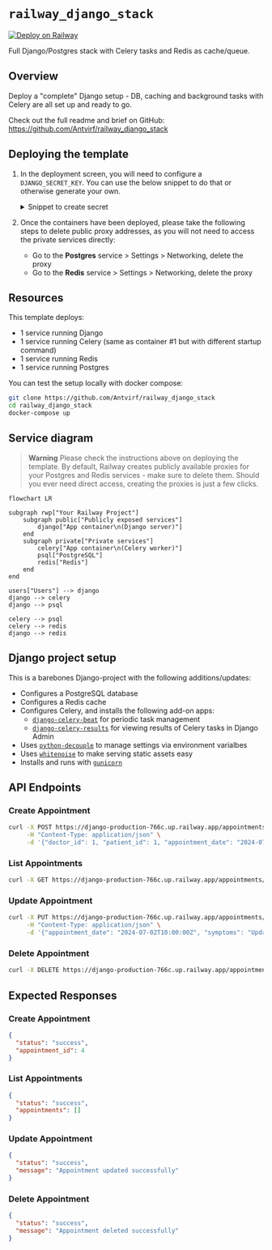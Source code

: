 # `railway_django_stack`

[![Deploy on Railway](https://railway.app/button.svg)](https://railway.app/template/NBR_V3?referralCode=6rOei9)

Full Django/Postgres stack with Celery tasks and Redis as cache/queue.

## Overview

Deploy a "complete" Django setup - DB, caching and background tasks with Celery are all set up and ready to go.

Check out the full readme and brief on GitHub: https://github.com/Antvirf/railway_django_stack

## Deploying the template

1. In the deployment screen, you will need to configure a `DJANGO_SECRET_KEY`. You can use the below snippet to do that or otherwise generate your own.
    <details>
    <summary>Snippet to create secret</summary>

    **This assumes your default python installation has Django installed.**

    ```bash
    python -c 'from django.core.management.utils import get_random_secret_key; print(get_random_secret_key())'
    ```

    </details>
1. Once the containers have been deployed, please take the following steps to delete public proxy addresses, as you will not need to access the private services directly:
    - Go to the **Postgres** service > Settings > Networking, delete the proxy
    - Go to the **Redis** service > Settings > Networking, delete the proxy

## Resources

This template deploys:

- 1 service running Django
- 1 service running Celery (same as container #1 but with different startup command)
- 1 service running Redis
- 1 service running Postgres

You can test the setup locally with docker compose:

```bash
git clone https://github.com/Antvirf/railway_django_stack
cd railway_django_stack
docker-compose up
```

## Service diagram

> **Warning**
> Please check the instructions above on deploying the template. By default, Railway creates publicly available proxies for your Postgres and Redis services - make sure to delete them. Should you ever need direct access, creating the proxies is just a few clicks.

```mermaid
flowchart LR

subgraph rwp["Your Railway Project"]
    subgraph public["Publicly exposed services"]
        django["App container\n(Django server)"]
    end
    subgraph private["Private services"]
        celery["App container\n(Celery worker)"]
        psql["PostgreSQL"]
        redis["Redis"]
    end
end

users["Users"] --> django
django --> celery
django --> psql

celery --> psql
celery --> redis
django --> redis

```

## Django project setup

This is a barebones Django-project with the following additions/updates:

- Configures a PostgreSQL database
- Configures a Redis cache
- Configures Celery, and installs the following add-on apps:
  - [`django-celery-beat`](https://github.com/celery/django-celery-beat) for periodic task management
  - [`django-celery-results`](https://github.com/celery/django-celery-results) for viewing results of Celery tasks in Django Admin
- Uses [`python-decouple`](https://github.com/HBNetwork/python-decouple) to manage settings via environment varialbes
- Uses [`whitenoise`](https://github.com/evansd/whitenoise) to make serving static assets easy
- Installs and runs with [`gunicorn`](https://github.com/benoitc/gunicorn)

## API Endpoints

### Create Appointment

```sh
curl -X POST https://django-production-766c.up.railway.app/appointments/create/ \
     -H "Content-Type: application/json" \
     -d '{"doctor_id": 1, "patient_id": 1, "appointment_date": "2024-07-01T10:00:00Z", "symptoms": "Cough and fever"}'
```

### List Appointments

```sh
curl -X GET https://django-production-766c.up.railway.app/appointments/list/
```

### Update Appointment

```sh
curl -X PUT https://django-production-766c.up.railway.app/appointments/update/4/ \
     -H "Content-Type: application/json" \
     -d '{"appointment_date": "2024-07-02T10:00:00Z", "symptoms": "Updated symptoms"}'
```

### Delete Appointment

```sh
curl -X DELETE https://django-production-766c.up.railway.app/appointments/delete/4/
```

## Expected Responses

### Create Appointment

```json
{
  "status": "success",
  "appointment_id": 4
}
```

### List Appointments

```json
{
  "status": "success",
  "appointments": []
}
```

### Update Appointment

```json
{
  "status": "success",
  "message": "Appointment updated successfully"
}
```

### Delete Appointment

```json
{
  "status": "success",
  "message": "Appointment deleted successfully"
}
```
